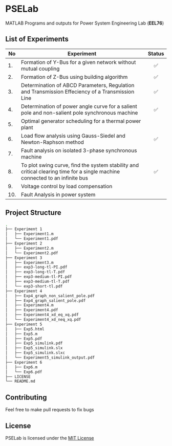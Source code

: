 # PSELab
MATLAB Programs and outputs for Power System Engineering Lab (__EEL76__)

## List of Experiments

|No | Experiment                                                                                                                  |Status|
|---| ----------------------------------------------------------------------------------------------------------------------------|:----:|
|1. | Formation of Y-Bus for a given network without mutual coupling                                                                  |✅|
|2. | Formation of Z-Bus using building algorithm                                                                                     |✅|
|3. | Determination of ABCD Parameters, Regulation and Transmission Effeciency of a Transmission Line                                 |✅|
|4. | Determination of power angle curve for a salient pole and non-salient pole synchronous machine                                  |✅|
|5. | Optimal generator scheduling for a thermal power plant                                                                          |  |
|6. | Load flow analysis using Gauss-Siedel and Newton-Raphson method                                                                 |✅|
|7. | Fault analysis on isolated 3-phase synchronous machine                                                                          |  |
|8. | To plot swing curve, find the system stability and critical clearing time for a single machine connected to an infinite bus     |✅|
|9. | Voltage control by load compensation                                                                                            |  |
|10.| Fault Analysis in power system                                                                                                  |  |

## Project Structure
```bash
.
├── Experiment 1
│   ├── Experiment1.m
│   └── Experiment1.pdf
├── Experiment 2
│   ├── Experiment2.m
│   └── Experiment2.pdf
├── Experiment 3
│   ├── Experiment3.m
│   ├── exp3-long-tl-PI.pdf
│   ├── exp3-long-tl-T.pdf
│   ├── exp3-medium-tl-PI.pdf
│   ├── exp3-medium-tl-T.pdf
│   └── exp3-short-tl.pdf
├── Experiment 4
│   ├── Exp4_graph_non_salient_pole.pdf
│   ├── Exp4_graph_salient_pole.pdf
│   ├── Experiment4.m
│   ├── Experiment4.pdf
│   ├── Experiment4_xd_eq_xq.pdf
│   └── Experiment4_xd_neq_xq.pdf
├── Experiment 5
│   ├── Exp5.html
│   ├── Exp5.m
│   ├── Exp5.pdf
│   ├── Exp5_simulink.pdf
│   ├── Exp5_simulink.slx
│   ├── Exp5_simulink.slxc
│   └── Experiment5_simulink_output.pdf
├── Experiment 6
│   ├── Exp6.m
│   └── Exp6.pdf
├── LICENSE
└── README.md
```

## Contributing
Feel free to make pull requests to fix bugs

## License
PSELab is licensed under the [MIT License](https://github.com/SupreethRao99/PSELab/blob/main/LICENSE)
